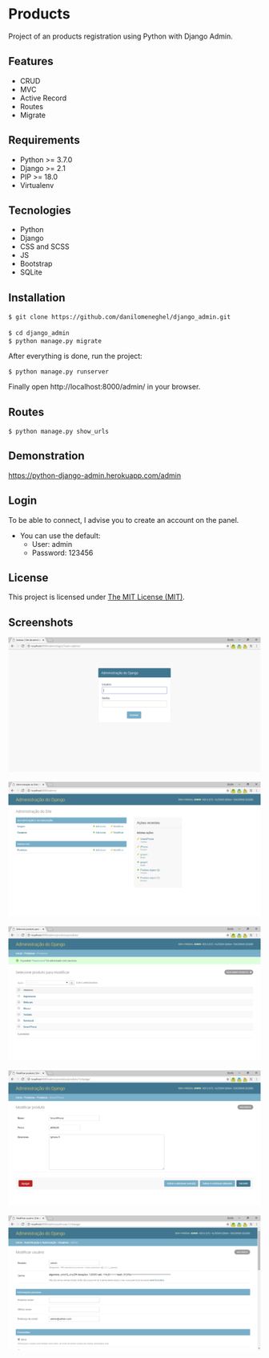 # Products

Project of an products registration using Python with Django Admin.

## Features

- CRUD
- MVC
- Active Record
- Routes
- Migrate

## Requirements

- Python >= 3.7.0
- Django >= 2.1
- PIP >= 18.0
- Virtualenv

## Tecnologies

- Python
- Django
- CSS and SCSS
- JS
- Bootstrap
- SQLite

## Installation

```
$ git clone https://github.com/danilomeneghel/django_admin.git

$ cd django_admin
$ python manage.py migrate
```

After everything is done, run the project:

```
$ python manage.py runserver
```

Finally open http://localhost:8000/admin/ in your browser.

## Routes

```
$ python manage.py show_urls
```

## Demonstration

https://python-django-admin.herokuapp.com/admin

## Login

To be able to connect, I advise you to create an account on the panel.

- You can use the default: 
	- User: admin 
	- Password: 123456

## License

This project is licensed under <a href="LICENSE">The MIT License (MIT)</a>.

## Screenshots

![Screenshots](screenshots/screenshot01.png)<br><br>
![Screenshots](screenshots/screenshot02.png)<br><br>
![Screenshots](screenshots/screenshot03.png)<br><br>
![Screenshots](screenshots/screenshot04.png)<br><br>
![Screenshots](screenshots/screenshot05.png)<br><br>
